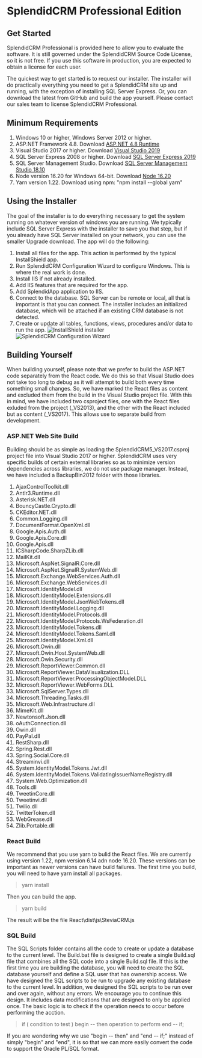 # SplendidCRM Professional Edition
## Get Started

SplendidCRM Professional is provided here to allow you to evaluate the software.  It is still governed under the SplendidCRM Source Code License, so it is not free.  If you use this software in production, you are expected to obtain a license for each user.

The quickest way to get started is to request our installer. The installer will do practically everything you need to get a SplendidCRM site up and running, with the exception of installing SQL Server Express. Or, you can download the latest from GitHub and build the app yourself.
Please contact our sales team to license SplendidCRM Professional. 

## Minimum Requirements
1. Windows 10 or higher, Windows Server 2012 or higher.
2. ASP.NET Framework 4.8. Download [ASP.NET 4.8 Runtime](https://dotnet.microsoft.com/en-us/download/dotnet-framework/net48 "ASP.NET 4.8 Runtime")
3. Visual Studio 2017 or higher. Download [Visual Studio 2019](https://visualstudio.microsoft.com/downloads/ "Visual Studio 2019")
4. SQL Server Express 2008 or higher. Download [SQL Server Express 2019](https://www.microsoft.com/en-us/download/details.aspx?id=101064 "SQL Server Express 2019")
5. SQL Server Management Studio. Download [SQL Server Management Studio 18.10](https://docs.microsoft.com/en-us/sql/ssms/download-sql-server-management-studio-ssms?view=sql-server-ver15 "SQL Server Management Studio 18.10")
6. Node version 16.20 for Windows 64-bit. Download [Node 16.20](https://nodejs.org/en/download/ "Node 16.20")
7. Yarn version 1.22. Download using npm: "npm install --global yarn"

## Using the Installer
The goal of the installer is to do everything necessary to get the system running on whatever version of windows you are running. We typically include SQL Server Express with the installer to save you that step, but if you already have SQL Server installed on your network, you can use the smaller Upgrade download. The app will do the following:
1. Install all files for the app. This action is performed by the typical InstallShield app.
2. Run SplendidCRM Configuration Wizard to configure Windows. This is where the real work is done.
3. Install IIS if not already installed.
4. Add IIS features that are required for the app.
5. Add SplendidApp application to IIS.
6. Connect to the database. SQL Server can be remote or local, all that is important is that you can connect. The installer includes an initialized database, which will be attached if an existing CRM database is not detected.
7. Create or update all tables, functions, views, procedures and/or data to run the app.
![InstallShield installer](https://www.splendidcrm.com/portals/0/SplendidCRM/Installation_InstallShield.gif "InstallShield installer")
![SplendidCRM Configuration Wizard](https://www.splendidcrm.com/portals/0/SplendidCRM/Installation_Wizard.gif "SplendidCRM Configuration Wizard")

## Building Yourself
When building yourself, please note that we prefer to build the ASP.NET code separately from the React code. We do this so that Visual Studio does not take too long to debug as it will attempt to build both every time something small changes. So, we have marked the React files as content and excluded them from the build in the Visual Studio project file.  With this in mind, we have included two csproject files, one with the React files exluded from the project (_VS2013), and the other with the React included but as content (_VS2017).  This allows use to separate build from development.

### ASP.NET Web Site Build
Building should be as simple as loading the SplendidCRM5_VS2017.csproj project file into Visual Studio 2017 or higher. SplendidCRM uses very specific builds of certain external libraries so as to minimize version dependencies across libraries, we do not use package manager.  Instead, we have included a BackupBin2012 folder with those libraries.

1. AjaxControlToolkit.dll
2. Antlr3.Runtime.dll
3. Asterisk.NET.dll
4. BouncyCastle.Crypto.dll
5. CKEditor.NET.dll
6. Common.Logging.dll
7. DocumentFormat.OpenXml.dll
8. Google.Apis.Auth.dll
9. Google.Apis.Core.dll
10. Google.Apis.dll
11. ICSharpCode.SharpZLib.dll
12. MailKit.dll
13. Microsoft.AspNet.SignalR.Core.dll
14. Microsoft.AspNet.SignalR.SystemWeb.dll
15. Microsoft.Exchange.WebServices.Auth.dll
16. Microsoft.Exchange.WebServices.dll
17. Microsoft.IdentityModel.dll
18. Microsoft.IdentityModel.Extensions.dll
19. Microsoft.IdentityModel.JsonWebTokens.dll
20. Microsoft.IdentityModel.Logging.dll
21. Microsoft.IdentityModel.Protocols.dll
22. Microsoft.IdentityModel.Protocols.WsFederation.dll
23. Microsoft.IdentityModel.Tokens.dll
24. Microsoft.IdentityModel.Tokens.Saml.dll
25. Microsoft.IdentityModel.Xml.dll
26. Microsoft.Owin.dll
27. Microsoft.Owin.Host.SystemWeb.dll
28. Microsoft.Owin.Security.dll
29. Microsoft.ReportViewer.Common.dll
30. Microsoft.ReportViewer.DataVisualization.DLL
31. Microsoft.ReportViewer.ProcessingObjectModel.DLL
32. Microsoft.ReportViewer.WebForms.DLL
33. Microsoft.SqlServer.Types.dll
34. Microsoft.Threading.Tasks.dll
35. Microsoft.Web.Infrastructure.dll
36. MimeKit.dll
37. Newtonsoft.Json.dll
38. oAuthConnection.dll
39. Owin.dll
40. PayPal.dll
41. RestSharp.dll
42. Spring.Rest.dll
43. Spring.Social.Core.dll
44. Streaminvi.dll
45. System.IdentityModel.Tokens.Jwt.dll
46. System.IdentityModel.Tokens.ValidatingIssuerNameRegistry.dll
47. System.Web.Optimization.dll
48. Tools.dll
49. TweetinCore.dll
50. Tweetinvi.dll
51. Twilio.dll
52. TwitterToken.dll
53. WebGrease.dll
54. Zlib.Portable.dll

### React Build
We recommend that you use yarn to bulid the React files. We are currently using version 1.22, npm version 6.14 adn node 16.20. These versions can be important as newer versions can have build failures. The first time you build, you will need to have yarn install all packages.

> yarn install

Then you can build the app.

> yarn build

The result will be the file React\dist\js\SteviaCRM.js

### SQL Build
The SQL Scripts folder contains all the code to create or update a database to the current level. The Build.bat file is designed to create a single Build.sql file that combines all the SQL code into a single Build.sql file. If this is the first time you are building the database, you will need to create the SQL database yourself and define a SQL user that has ownership access.
We have designed the SQL scripts to be run to upgrade any existing database to the current level. In addition, we designed the SQL scripts to be run over and over again, without any errors. We encourage you to continue this design. It includes data modifications that are designed to only be applied once. The basic logic is to check if the operation needs to occur before performing the acction.

> if ( condition to test ) begin -- then
>	operation to perform
> end -- if;

If you are wondering why we use "begin -- then" and "end -- if;" instead of simply "begin" and "end", it is so that we can more easily convert the code to support the Oracle PL/SQL format.
